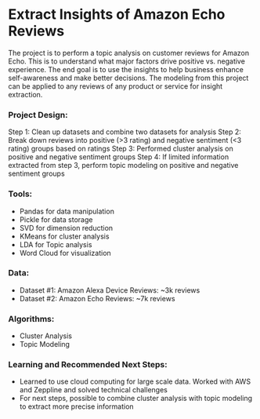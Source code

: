 # Extract Insights of Amazon Echo Reviews

The project is to perform a topic analysis on customer reviews for Amazon Echo. This is to understand what major factors drive positive vs. negative experience. The end goal is to use the insights to help business enhance self-awareness and make better decisions. The modeling from this project can be applied to any reviews of any product or service for insight extraction. 

### Project Design: 
Step 1: Clean up datasets and combine two datasets for analysis
Step 2: Break down reviews into positive (>3 rating) and negative sentiment (<3 rating) groups based on ratings 
Step 3: Performed cluster analysis on positive and negative sentiment groups 
Step 4: If limited information extracted from step 3, perform topic modeling on positive and negative sentiment groups 

### Tools: 
- Pandas for data manipulation
- Pickle for data storage
- SVD for dimension reduction
- KMeans for cluster analysis
- LDA for Topic analysis
- Word Cloud for visualization
 
### Data: 
- Dataset #1: Amazon Alexa Device Reviews: ~3k reviews 
- Dataset #2: Amazon Echo Reviews: ~7k reviews

### Algorithms:
- Cluster Analysis
- Topic Modeling

### Learning and Recommended Next Steps:
- Learned to use cloud computing for large scale data. Worked with AWS and Zeppline and solved technical challenges
- For next steps, possible to combine cluster analysis with topic modeling to extract more precise information

